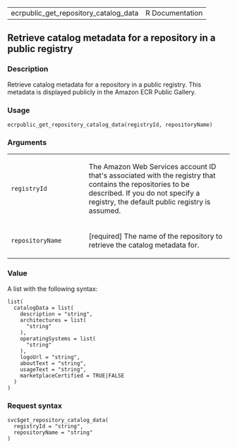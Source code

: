 <table style="width: 100%;">
<tbody>
<tr class="odd">
<td>ecrpublic_get_repository_catalog_data</td>
<td style="text-align: right;">R Documentation</td>
</tr>
</tbody>
</table>

## Retrieve catalog metadata for a repository in a public registry

### Description

Retrieve catalog metadata for a repository in a public registry. This
metadata is displayed publicly in the Amazon ECR Public Gallery.

### Usage

    ecrpublic_get_repository_catalog_data(registryId, repositoryName)

### Arguments

<table>
<colgroup>
<col style="width: 35%" />
<col style="width: 65%" />
</colgroup>
<tbody>
<tr class="odd">
<td><code
id="ecrpublic_get_repository_catalog_data_:_registryId">registryId</code></td>
<td><p>The Amazon Web Services account ID that's associated with the
registry that contains the repositories to be described. If you do not
specify a registry, the default public registry is assumed.</p></td>
</tr>
<tr class="even">
<td><code
id="ecrpublic_get_repository_catalog_data_:_repositoryName">repositoryName</code></td>
<td><p>[required] The name of the repository to retrieve the catalog
metadata for.</p></td>
</tr>
</tbody>
</table>

### Value

A list with the following syntax:

    list(
      catalogData = list(
        description = "string",
        architectures = list(
          "string"
        ),
        operatingSystems = list(
          "string"
        ),
        logoUrl = "string",
        aboutText = "string",
        usageText = "string",
        marketplaceCertified = TRUE|FALSE
      )
    )

### Request syntax

    svc$get_repository_catalog_data(
      registryId = "string",
      repositoryName = "string"
    )
